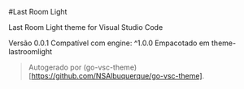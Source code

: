 #Last Room Light

Last Room Light theme for Visual Studio Code

Versão 0.0.1
Compatível com engine: ^1.0.0
Empacotado em theme-lastroomlight

> Autogerado por (go-vsc-theme)[https://github.com/NSAlbuquerque/go-vsc-theme].